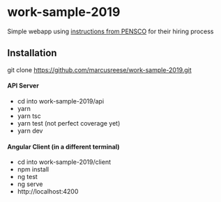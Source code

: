 # work-sample-2019
Simple webapp using [instructions from PENSCO](https://github.com/marcusreese/work-sample-2019/wiki/Original-Requirements-Document/_edit) for their hiring process

## Installation
git clone https://github.com/marcusreese/work-sample-2019.git

#### API Server
* cd into work-sample-2019/api
* yarn
* yarn tsc
* yarn test (not perfect coverage yet)
* yarn dev

#### Angular Client (in a different terminal)
* cd into work-sample-2019/client
* npm install
* ng test
* ng serve
* http://localhost:4200


